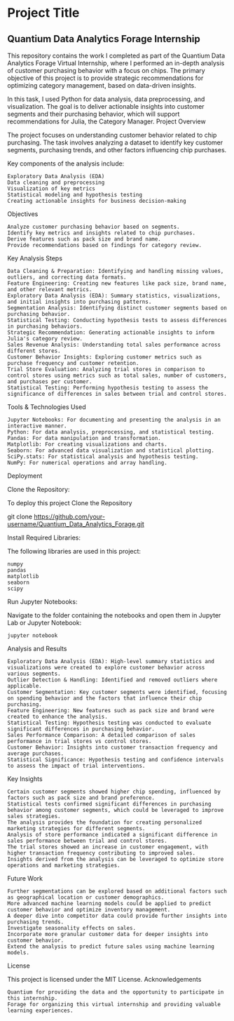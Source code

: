 
# Project Title

## Quantium Data Analytics Forage Internship

This repository contains the work I completed as part of the Quantium Data Analytics Forage Virtual Internship, where I performed an in-depth analysis of customer purchasing behavior with a focus on chips. The primary objective of this project is to provide strategic recommendations for optimizing category management, based on data-driven insights.

In this task, I used Python for data analysis, data preprocessing, and visualization. The goal is to deliver actionable insights into customer segments and their purchasing behavior, which will support recommendations for Julia, the Category Manager.
Project Overview

The project focuses on understanding customer behavior related to chip purchasing. The task involves analyzing a dataset to identify key customer segments, purchasing trends, and other factors influencing chip purchases.

Key components of the analysis include:

    Exploratory Data Analysis (EDA)
    Data cleaning and preprocessing
    Visualization of key metrics
    Statistical modeling and hypothesis testing
    Creating actionable insights for business decision-making

Objectives

    Analyze customer purchasing behavior based on segments.
    Identify key metrics and insights related to chip purchases.
    Derive features such as pack size and brand name.
    Provide recommendations based on findings for category review.

Key Analysis Steps

    Data Cleaning & Preparation: Identifying and handling missing values, outliers, and correcting data formats.
    Feature Engineering: Creating new features like pack size, brand name, and other relevant metrics.
    Exploratory Data Analysis (EDA): Summary statistics, visualizations, and initial insights into purchasing patterns.
    Segmentation Analysis: Identifying distinct customer segments based on purchasing behavior.
    Statistical Testing: Conducting hypothesis tests to assess differences in purchasing behaviors.
    Strategic Recommendation: Generating actionable insights to inform Julia's category review.
    Sales Revenue Analysis: Understanding total sales performance across different stores.
    Customer Behavior Insights: Exploring customer metrics such as purchase frequency and customer retention.
    Trial Store Evaluation: Analyzing trial stores in comparison to control stores using metrics such as total sales, number of customers, and purchases per customer.
    Statistical Testing: Performing hypothesis testing to assess the significance of differences in sales between trial and control stores.

Tools & Technologies Used

    Jupyter Notebooks: For documenting and presenting the analysis in an interactive manner.
    Python: For data analysis, preprocessing, and statistical testing.
    Pandas: For data manipulation and transformation.
    Matplotlib: For creating visualizations and charts.
    Seaborn: For advanced data visualization and statistical plotting.
    SciPy.stats: For statistical analysis and hypothesis testing.
    NumPy: For numerical operations and array handling.

Deployment

Clone the Repository:

To deploy this project Clone the Repository

  git clone https://github.com/your-username/Quantium_Data_Analytics_Forage.git

Install Required Libraries:

The following libraries are used in this project:

    numpy
    pandas
    matplotlib
    seaborn
    scipy

Run Jupyter Notebooks:

Navigate to the folder containing the notebooks and open them in Jupyter Lab or Jupyter Notebook:

    jupyter notebook

Analysis and Results

    Exploratory Data Analysis (EDA): High-level summary statistics and visualizations were created to explore customer behavior across various segments.
    Outlier Detection & Handling: Identified and removed outliers where applicable.
    Customer Segmentation: Key customer segments were identified, focusing on spending behavior and the factors that influence their chip purchasing.
    Feature Engineering: New features such as pack size and brand were created to enhance the analysis.
    Statistical Testing: Hypothesis testing was conducted to evaluate significant differences in purchasing behavior.
    Sales Performance Comparison: A detailed comparison of sales performance in trial stores vs control stores.
    Customer Behavior: Insights into customer transaction frequency and average purchases.
    Statistical Significance: Hypothesis testing and confidence intervals to assess the impact of trial interventions.

Key Insights

    Certain customer segments showed higher chip spending, influenced by factors such as pack size and brand preference.
    Statistical tests confirmed significant differences in purchasing behavior among customer segments, which could be leveraged to improve sales strategies.
    The analysis provides the foundation for creating personalized marketing strategies for different segments.
    Analysis of store performance indicated a significant difference in sales performance between trial and control stores.
    The trial stores showed an increase in customer engagement, with higher transaction frequency contributing to improved sales.
    Insights derived from the analysis can be leveraged to optimize store operations and marketing strategies.

Future Work

    Further segmentations can be explored based on additional factors such as geographical location or customer demographics.
    More advanced machine learning models could be applied to predict customer behavior and optimize inventory management.
    A deeper dive into competitor data could provide further insights into purchasing trends.
    Investigate seasonality effects on sales.
    Incorporate more granular customer data for deeper insights into customer behavior.
    Extend the analysis to predict future sales using machine learning models.

License

This project is licensed under the MIT License.
Acknowledgements

    Quantium for providing the data and the opportunity to participate in this internship.
    Forage for organizing this virtual internship and providing valuable learning experiences.


